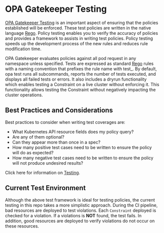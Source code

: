 # OPA Gatekeeper Testing

[OPA Gatekeeper Testing](https://www.openpolicyagent.org/docs/latest/policy-testing/) is an important aspect of ensuring that the policies established will be enforced. These test policies are written in the native language [Rego](https://www.openpolicyagent.org/docs/latest/policy-language/). Policy testing enables you to verify the accuracy of policies and provides a framework to assists in writing test policies. Policy testing speeds up the development process of the new rules and reduces rule modification time.

OPA Gatekeeper evaluates policies against all pod request in any namespace unless specified. Tests are expressed as standard [Rego](https://www.openpolicyagent.org/docs/latest/policy-language/) rules with a naming convention that prefixes the rule name with test_. By default, opa test runs all subcommands, reports the number of tests executed, and displays all failed tests or errors. It also includes a dryrun functionality which enables testing a Constraint on a live cluster without enforcing it. This functionality allows testing the Constraint without negatively impacting the cluster operations.

## Best Practices and Considerations

Best practices to consider when writing test coverages are:

- What Kubernetes API resource fields does my policy query?
- Are any of them optional?
- Can they appear more than once in a spec?
- How many positive test cases need to be written to ensure the policy will do as expected?
- How many negative test cases need to be written to ensure the policy will not produce undesired results?

Click here for information on [Testing](https://www.openshift.com/blog/better-kubernetes-security-with-open-policy-agent-opa-part-2).

## Current Test Environment

Although the above test framework is ideal for testing policies, the current testing in this repo takes a more simplistic approach.  During the CI pipeline, bad resources are deployed to test violations.  Each `Constraint` deployed is checked for a violation.  If a violations is **NOT** found, the test fails.  In addition, good resources are deployed to verify violations do not occur on these resources.
